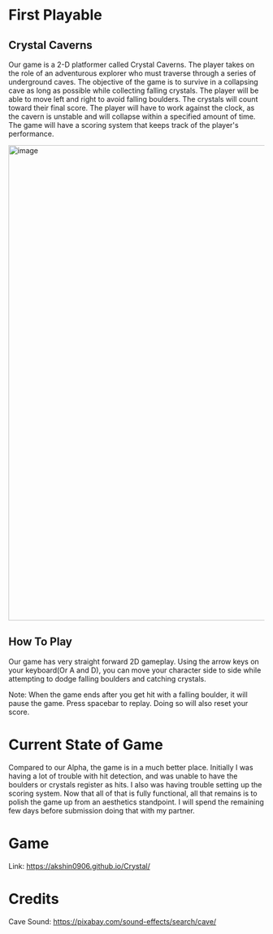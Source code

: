 # First Playable

## Crystal Caverns 

Our game is a 2-D platformer called Crystal Caverns. The player takes on the role of an adventurous explorer who must traverse through a series of underground caves. The objective of the game is to survive in a collapsing cave as long as possible while collecting falling crystals. The player will be able to move left and right to avoid falling boulders. The crystals will count toward their final score. The player will have to work against the clock, as the cavern is unstable and will collapse within a specified amount of time. The game will have a scoring system that keeps track of the player's performance.

<img width="934" alt="image" src="https://user-images.githubusercontent.com/30399406/231658050-ef02f0b3-5a29-4a65-8c2a-91e7e341ee16.png">

## How To Play

Our game has very straight forward 2D gameplay. Using the arrow keys on your keyboard(Or A and D), you can move your character side to side while attempting to dodge falling boulders and catching crystals. 

Note: When the game ends after you get hit with a falling boulder, it will pause the game. Press spacebar to replay. Doing so will also reset your score.

# Current State of Game

Compared to our Alpha, the game is in a much better place. Initially I was having a lot of trouble with hit detection, and was unable to have the boulders or crystals register as hits. I also was having trouble setting up the scoring system. Now that all of that is fully functional, all that remains is to polish the game up from an aesthetics standpoint. I will spend the remaining few days before submission doing that with my partner. 


# Game

Link: https://akshin0906.github.io/Crystal/

# Credits 

Cave Sound: https://pixabay.com/sound-effects/search/cave/
